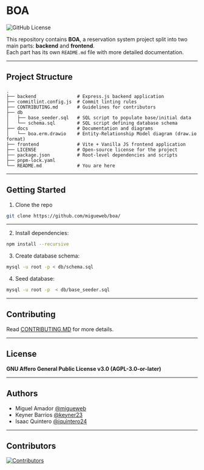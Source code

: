 # BOA
<img alt="GitHub License" src="https://img.shields.io/github/license/migueweb/boa">


This repository contains **BOA**, a reservation system project split into two main parts: **backend** and **frontend**.  
Each part has its own `README.md` file with more detailed documentation.

---

## Project Structure

```
.
├── backend               # Express.js backend application
├── commitlint.config.js  # Commit linting rules
├── CONTRIBUTING.md       # Guidelines for contributors
├── db
│   ├── base_seeder.sql   # SQL script to populate base/initial data
│   └── schema.sql        # SQL script defining database schema
├── docs                  # Documentation and diagrams
│   └── boa.erm.drawio    # Entity-Relationship Model diagram (draw.io format)
├── frontend              # Vite + Vanilla JS frontend application
├── LICENSE               # Open-source license for the project
├── package.json          # Root-level dependencies and scripts      
├── pnpm-lock.yaml 
└── README.md             # You are here 
```

---

## Getting Started

1. Clone the repo
```bash
git clone https://github.com/migueweb/boa/
```
---

2. Install dependencies:
```bash
npm install --recursive
```

3. Create database schema:
```bash
mysql -u root -p < db/schema.sql
```

4. Seed database:
```bash
mysql -u root -p  < db/base_seeder.sql
```

---

## Contributing
Read [CONTRIBUTING.MD](.github/CONTRIBUTING.md) for more details.

---

## License
**GNU Affero General Public License v3.0 (AGPL-3.0-or-later)**

---

## Authors
- Miguel Amador [@migueweb](https://github.com/migueweb)
- Keyner Barrios [@keyner23](https://github.com/keyner23)
- Isaac Quintero [@iquintero24](https://github.com/iquintero24)

---

## Contributors

<a href="https://github.com/migueweb/boa/graphs/contributors">
  <img src="https://contrib.rocks/image?repo=migueweb/boa" alt="Contributors" />
</a>